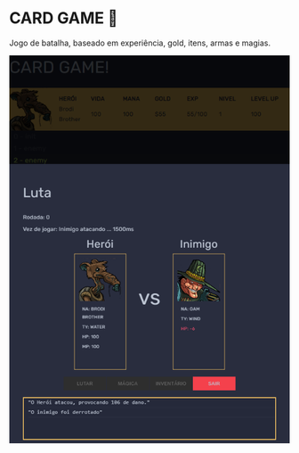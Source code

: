 # CARD GAME :pig:

Jogo de batalha, baseado em experiência, gold, itens, armas e magias.

![Game Battle](https://raw.githubusercontent.com/eduardo239/battle-game/main/src/print.PNG)
